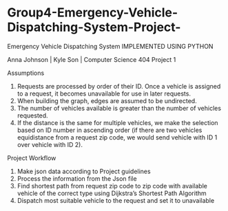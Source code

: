 # Group4-Emergency-Vehicle-Dispatching-System-Project-

Emergency Vehicle Dispatching System
IMPLEMENTED USING PYTHON

Anna Johnson | Kyle Son | Computer Science 404 Project 1 

Assumptions
1.	Requests are processed by order of their ID. Once a vehicle is assigned to a request, it becomes unavailable for use in later requests.
2.	When building the graph, edges are assumed to be undirected.
3.	The number of vehicles available is greater than the number of vehicles requested. 
4.	If the distance is the same for multiple vehicles, we make the selection based on ID number in ascending order (if there are two vehicles equidistance from a request zip code, we would send vehicle with ID 1 over vehicle with ID 2).

Project Workflow
1.	Make json data according to Project guidelines
2.	Process the information from the Json file
3.	Find shortest path from request zip code to zip code with available vehicle of the correct type using Dijkstra’s Shortest Path Algorithm 
4.	Dispatch most suitable vehicle to the request and set it to unavailable



